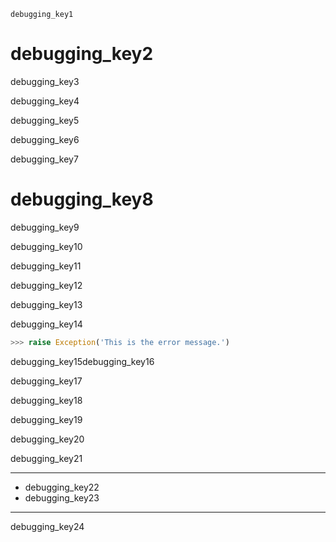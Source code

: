 ```ngMeta
debugging_key1
```
# debugging_key2
debugging_key3

debugging_key4

debugging_key5

debugging_key6

debugging_key7

# debugging_key8
debugging_key9

debugging_key10

debugging_key11

debugging_key12

debugging_key13

debugging_key14

```python
>>> raise Exception('This is the error message.')
```
debugging_key15debugging_key16

debugging_key17


debugging_key18

debugging_key19

debugging_key20

debugging_key21


****
* debugging_key22
* debugging_key23
****
debugging_key24